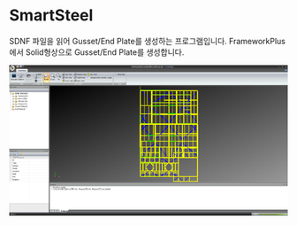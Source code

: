 # SmartSteel
SDNF 파일을 읽어 Gusset/End Plate를 생성하는 프로그램입니다.
FrameworkPlus에서 Solid형상으로 Gusset/End Plate를 생성합니다.

<img src="https://github.com/humkyung/SmartSteel/blob/master/Docs/SmartSteel.png" align="left" />
